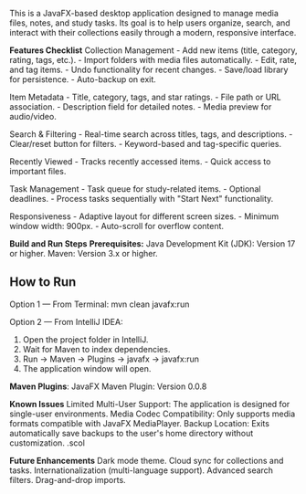 
This is a JavaFX-based desktop application designed to manage media files, notes, and study tasks. Its goal is to help users organize, search, and interact with their collections easily through a modern, responsive interface.

**Features Checklist**
Collection Management
    - Add new items (title, category, rating, tags, etc.).
    - Import folders with media files automatically.
    - Edit, rate, and tag items.
    - Undo functionality for recent changes.
    - Save/load library for persistence.
    - Auto-backup on exit.

Item Metadata
    - Title, category, tags, and star ratings.
    - File path or URL association.
    - Description field for detailed notes.
    - Media preview for audio/video.

Search & Filtering
    - Real-time search across titles, tags, and descriptions.
    - Clear/reset button for filters.
    - Keyword-based and tag-specific queries.

Recently Viewed
    - Tracks recently accessed items.
    - Quick access to important files.

Task Management
    - Task queue for study-related items.
    - Optional deadlines.
    - Process tasks sequentially with "Start Next" functionality.

Responsiveness
    - Adaptive layout for different screen sizes.
    - Minimum window width: 900px.
    - Auto-scroll for overflow content.

**Build and Run Steps**
**Prerequisites:**
Java Development Kit (JDK): Version 17 or higher.
Maven: Version 3.x or higher.

**How to Run**
------------------------------------------------------------
Option 1 — From Terminal:
    mvn clean javafx:run

Option 2 — From IntelliJ IDEA:
1. Open the project folder in IntelliJ.
2. Wait for Maven to index dependencies.
3. Run → Maven → Plugins → javafx → javafx:run
4. The application window will open.

**Maven Plugins**:
JavaFX Maven Plugin: Version 0.0.8

**Known Issues**
Limited Multi-User Support:
The application is designed for single-user environments.
Media Codec Compatibility:
Only supports media formats compatible with JavaFX MediaPlayer.
Backup Location:
Exits automatically save backups to the user's home directory without customization. .scol

**Future Enhancements**
Dark mode theme.
Cloud sync for collections and tasks.
Internationalization (multi-language support).
Advanced search filters.
Drag-and-drop imports.
